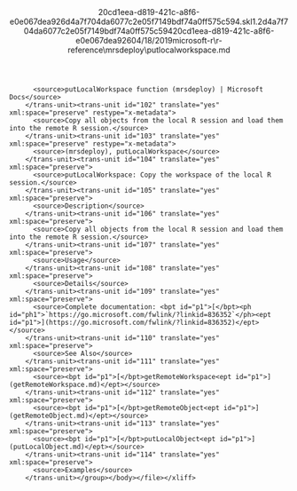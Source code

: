 <?xml version="1.0"?><xliff version="1.2" xmlns="urn:oasis:names:tc:xliff:document:1.2" xmlns:xsi="http://www.w3.org/2001/XMLSchema-instance" xsi:schemaLocation="urn:oasis:names:tc:xliff:document:1.2 xliff-core-1.2-transitional.xsd"><file datatype="xml" original="putlocalworkspace.md" source-language="en-US" target-language="en-US"><header><tool tool-id="mdxliff" tool-name="mdxliff" tool-version="1.0-d1654b2" tool-company="Microsoft" /><xliffext:skl_file_name xmlns:xliffext="urn:microsoft:content:schema:xliffextensions">20cd1eea-d819-421c-a8f6-e0e067dea926d4a7f704da6077c2e05f7149bdf74a0ff575c594.skl</xliffext:skl_file_name><xliffext:version xmlns:xliffext="urn:microsoft:content:schema:xliffextensions">1.2</xliffext:version><xliffext:ms.openlocfilehash xmlns:xliffext="urn:microsoft:content:schema:xliffextensions">d4a7f704da6077c2e05f7149bdf74a0ff575c594</xliffext:ms.openlocfilehash><xliffext:ms.sourcegitcommit xmlns:xliffext="urn:microsoft:content:schema:xliffextensions">20cd1eea-d819-421c-a8f6-e0e067dea926</xliffext:ms.sourcegitcommit><xliffext:ms.lasthandoff xmlns:xliffext="urn:microsoft:content:schema:xliffextensions">04/18/2019</xliffext:ms.lasthandoff><xliffext:ms.openlocfilepath xmlns:xliffext="urn:microsoft:content:schema:xliffextensions">microsoft-r\r-reference\mrsdeploy\putlocalworkspace.md</xliffext:ms.openlocfilepath></header><body><group id="content" extype="content"><trans-unit id="101" translate="yes" xml:space="preserve" restype="x-metadata">
          <source>putLocalWorkspace function (mrsdeploy) | Microsoft Docs</source>
        </trans-unit><trans-unit id="102" translate="yes" xml:space="preserve" restype="x-metadata">
          <source>Copy all objects from the local R session and load them into the remote R session.</source>
        </trans-unit><trans-unit id="103" translate="yes" xml:space="preserve" restype="x-metadata">
          <source>(mrsdeploy), putLocalWorkspace</source>
        </trans-unit><trans-unit id="104" translate="yes" xml:space="preserve">
          <source>putLocalWorkspace: Copy the workspace of the local R session.</source>
        </trans-unit><trans-unit id="105" translate="yes" xml:space="preserve">
          <source>Description</source>
        </trans-unit><trans-unit id="106" translate="yes" xml:space="preserve">
          <source>Copy all objects from the local R session and load them into the remote R session.</source>
        </trans-unit><trans-unit id="107" translate="yes" xml:space="preserve">
          <source>Usage</source>
        </trans-unit><trans-unit id="108" translate="yes" xml:space="preserve">
          <source>Details</source>
        </trans-unit><trans-unit id="109" translate="yes" xml:space="preserve">
          <source>Complete documentation: <bpt id="p1">[</bpt><ph id="ph1">`https://go.microsoft.com/fwlink/?linkid=836352`</ph><ept id="p1">](https://go.microsoft.com/fwlink/?linkid=836352)</ept></source>
        </trans-unit><trans-unit id="110" translate="yes" xml:space="preserve">
          <source>See Also</source>
        </trans-unit><trans-unit id="111" translate="yes" xml:space="preserve">
          <source><bpt id="p1">[</bpt>getRemoteWorkspace<ept id="p1">](getRemoteWorkspace.md)</ept></source>
        </trans-unit><trans-unit id="112" translate="yes" xml:space="preserve">
          <source><bpt id="p1">[</bpt>getRemoteObject<ept id="p1">](getRemoteObject.md)</ept></source>
        </trans-unit><trans-unit id="113" translate="yes" xml:space="preserve">
          <source><bpt id="p1">[</bpt>putLocalObject<ept id="p1">](putLocalObject.md)</ept></source>
        </trans-unit><trans-unit id="114" translate="yes" xml:space="preserve">
          <source>Examples</source>
        </trans-unit></group></body></file></xliff>